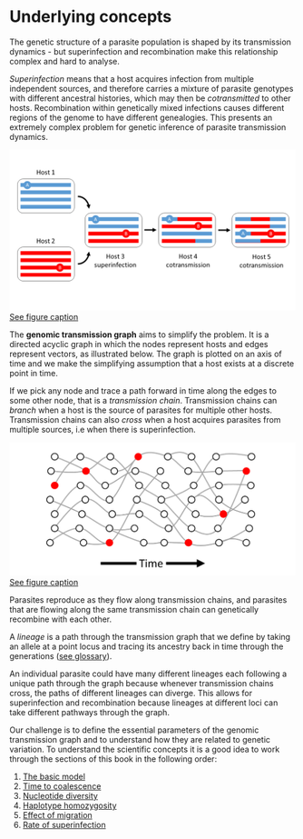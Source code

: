 # Underlying concepts

The genetic structure of a parasite population is shaped by its transmission dynamics - but superinfection and recombination make this relationship complex and hard to analyse.  

*Superinfection* means that a host acquires infection from multiple independent sources, and therefore carries a mixture of parasite genotypes with different ancestral histories, which may then be *cotransmitted* to other hosts.  Recombination within genetically mixed infections causes different regions of the genome to have different genealogies.  This presents an extremely complex problem for genetic inference of parasite transmission dynamics.

![superinfection](superinfection.png)
[See figure caption](superinfection.md)

The **genomic transmission graph** aims to simplify the problem.  It is a directed acyclic graph in which the nodes represent hosts and edges represent vectors, as illustrated below. The graph is plotted on an axis of time and we make the simplifying assumption that a host exists at a discrete point in time. 

If we pick any node and trace a path forward in time along the edges to some other node, that is a *transmission chain*. Transmission chains can *branch* when a host is the source of parasites for multiple other hosts.  Transmission chains can also *cross* when a host acquires parasites from multiple sources, i.e when there is superinfection.

![transmission-graph](transmission-graph.png)
[See figure caption](transmission-graph.md)

Parasites reproduce as they flow along transmission chains, and parasites that are flowing along the same transmission chain can genetically recombine with each other.

A *lineage* is a path through the transmission graph that we define by taking an allele at a point locus and tracing its ancestry back in time through the generations ([see glossary](glossary.md)). 

An individual parasite could have many different lineages each following a unique path through the graph because whenever transmission chains cross, the paths of different lineages can diverge. This allows for superinfection and recombination because lineages at different loci can take different pathways through the graph.  

Our challenge is to define the essential parameters of the genomic transmission graph and to understand how they are related to genetic variation.  To understand the scientific concepts it is a good idea to work through the sections of this book in the following order:

1. [The basic model](basic-model.md)
1. [Time to coalescence](coalescence-time-basic.ipynb)
1. [Nucleotide diversity](nucleotide-diversity.ipynb)
1. [Haplotype homozygosity](haplotype-homozygosity-2cM.ipynb)
1. [Effect of migration](migration-simple.ipynb)
1. [Rate of superinfection](fws-compare-methods.ipynb)